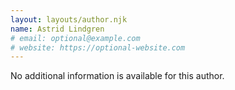 ```yaml
---
layout: layouts/author.njk
name: Astrid Lindgren
# email: optional@example.com
# website: https://optional-website.com
---
```

No additional information is available for this author.
